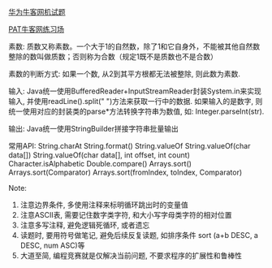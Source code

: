 [华为牛客网机试题](https://www.nowcoder.com/exam/oj/ta?tpId=37)

[PAT牛客网练习场](https://www.nowcoder.com/pat)



素数: 质数又称素数。一个大于1的自然数，除了1和它自身外，不能被其他自然数整除的数叫做质数；否则称为合数（规定1既不是质数也不是合数）

素数的判断方式: 如果一个数, 从2到其平方根都无法被整除, 则此数为素数.

输入: Java统一使用BufferedReader+InputStreamReader封装System.in来实现输入, 并使用readLine().split(" ")方法来获取一行中的数据. 
如果输入的是数字, 则统一使用对应的封装类的parse*方法转换字符串为数值, 如: Integer.parseInt(str).

输出: Java统一使用StringBuilder拼接字符串批量输出


常用API:
String.charAt
String.format()
String.valueOf
String.valueOf(char data[])
String.valueOf(char data[], int offset, int count)
Character.isAlphabetic
Double.compare()
Arrays.sort()
Arrays.sort(Comparator)
Arrays.sort(fromIndex, toIndex, Comparator)

Note:
1. 注意边界条件, 多使用注释来标明循环跳出时的变量值
2. 注意ASCII表, 需要记住数字类字符, 和大小写字母类字符的相对位置
3. 注意多写注释, 避免逻辑死循环, 或者遗忘
4. 读题时, 要用符号做笔记, 避免后续反复读题, 如排序条件 sort (a+b DESC, a DESC, num ASC)等
5. 大道至简, 编程竞赛就是仅解决当前问题, 不要求程序的扩展性和鲁棒性

